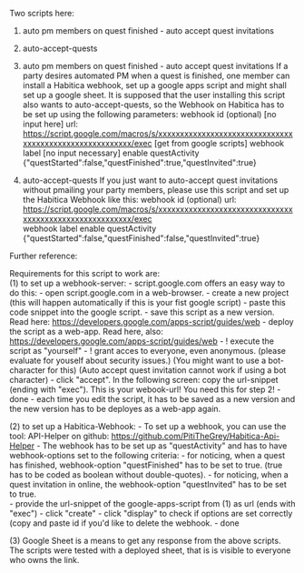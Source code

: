Two scripts here: 

1. auto pm members on quest finished - auto accept quest invitations
2. auto-accept-quests

1. auto pm members on quest finished - auto accept quest invitations
If a party desires automated PM when a quest is finished, one member can install a Habitica webhook, set up a google apps script and 
might shall set up a google sheet. 
It is supposed that the user installing this script also wants to auto-accept-quests, so the Webhook on Habitica has to be 
set up using the following parameters: 
  webhook id (optional)  [no input here]
  url: https://script.google.com/macros/s/xxxxxxxxxxxxxxxxxxxxxxxxxxxxxxxxxxxxxxxxxxxxxxxxxxxxxxxx/exec  [get from google scripts]
  webhook label   [no input necessary]
  enable
  questActivity
  {"questStarted":false,"questFinished":true,"questInvited":true}  
  
2. auto-accept-quests
If you just want to auto-accept quest invitations without pmailing your party members, please use this script and set up the Habitica
Webhook like this: 
  webhook id (optional) 
  url: https://script.google.com/macros/s/xxxxxxxxxxxxxxxxxxxxxxxxxxxxxxxxxxxxxxxxxxxxxxxxxxxxxxxx/exec  
  webhook label 
  enable
  questActivity
  {"questStarted":false,"questFinished":false,"questInvited":true}


Further reference: 

 Requirements for this script to work are:  
 (1) to set up a webhook-server: 
     - script.google.com offers an easy way to do this:
     - open script.google.com in a web-browser. 
     - create a new project (this will happen automatically if this is your fist google script) 
     - paste this code snippet into the google script. 
     - save this script as a new version. Read here: https://developers.google.com/apps-script/guides/web
     - deploy the script as a web-app. Read here, also: https://developers.google.com/apps-script/guides/web
     - ! execute the script as "yourself"
     - ! grant acces to everyone, even anonymous. 
           (please evaluate for youself about security issues.) 
           (You might want to use a bot-character for this)
           (Auto accept quest invitation cannot work if using a bot character)
     - click "accept". In the following screen: copy the url-snippet (ending with "exec"). This is your webook-url! You need this for  step 2!
     - done
     - each time you edit the script, it has to be saved as a new version and the new version has to be deployes as a web-app again. 

 (2) to set up a Habitica-Webhook: 
     - To set up a webhook, you can use the tool: API-Helper on github: https://github.com/PitiTheGrey/Habitica-Api-Helper
     - The webhook has to be set up as "questActivity" and has to have webhook-options set to the following criteria: 
         - for noticing, when a quest has finished, webhook-option "questFinished" has to be set to true. (true has to be coded as boolean without double-quotes). 
         - for noticing, when a quest invitation in online, the webhook-option "questInvited" has to be set to true.  
         - provide the url-snippet of the google-apps-script from (1) as url (ends with "exec")
         - click "create"
         - click "display" to check if options are set correctly (copy and paste id if you'd like to delete the webhook. 
         - done
       

  (3) Google Sheet is a means to get any response from the above scripts. The scripts were tested with a deployed sheet, that is is visible to everyone who owns the link. 
